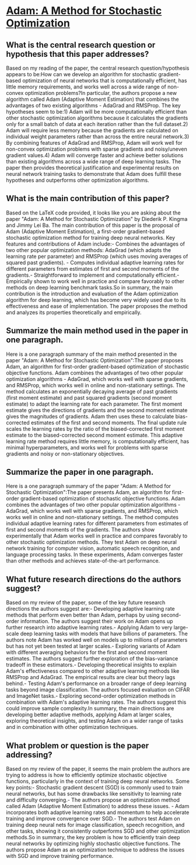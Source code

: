 # [Adam: A Method for Stochastic Optimization](https://arxiv.org/abs/1412.6980)

## What is the central research question or hypothesis that this paper addresses?

Based on my reading of the paper, the central research question/hypothesis appears to be:How can we develop an algorithm for stochastic gradient-based optimization of neural networks that is computationally efficient, has little memory requirements, and works well across a wide range of non-convex optimization problems?In particular, the authors propose a new algorithm called Adam (Adaptive Moment Estimation) that combines the advantages of two existing algorithms - AdaGrad and RMSProp. The key hypotheses seem to be:1) Adam will be more computationally efficient than other stochastic optimization algorithms because it calculates the gradients only for a small batch of data at each iteration rather than the full dataset.2) Adam will require less memory because the gradients are calculated on individual weight parameters rather than across the entire neural network.3) By combining features of AdaGrad and RMSProp, Adam will work well for non-convex optimization problems with sparse gradients and noisy/uneven gradient values.4) Adam will converge faster and achieve better solutions than existing algorithms across a wide range of deep learning tasks. The paper then provides theoretical justification and experimental results on neural network training tasks to demonstrate that Adam does fulfill these hypotheses and outperforms other optimization algorithms.


## What is the main contribution of this paper?

Based on the LaTeX code provided, it looks like you are asking about the paper "Adam: A Method for Stochastic Optimization" by Diederik P. Kingma and Jimmy Lei Ba. The main contribution of this paper is the proposal of Adam (Adaptive Moment Estimation), a first-order gradient-based stochastic optimization method for training deep neural networks. Key features and contributions of Adam include:- Combines the advantages of two other popular optimization methods: AdaGrad (which adapts the learning rate per parameter) and RMSProp (which uses moving averages of squared past gradients). - Computes individual adaptive learning rates for different parameters from estimates of first and second moments of the gradients.- Straightforward to implement and computationally efficient.- Empirically shown to work well in practice and compare favorably to other methods on deep learning benchmark tasks.So in summary, the main contribution is the introduction and evaluation of the Adam optimization algorithm for deep learning, which has become very widely used due to its effectiveness and ease of implementation. The paper proposes the method and analyzes its properties theoretically and empirically.


## Summarize the main method used in the paper in one paragraph.

Here is a one paragraph summary of the main method presented in the paper "Adam: A Method for Stochastic Optimization":The paper proposes Adam, an algorithm for first-order gradient-based optimization of stochastic objective functions. Adam combines the advantages of two other popular optimization algorithms - AdaGrad, which works well with sparse gradients, and RMSProp, which works well in online and non-stationary settings. The method calculates an exponentially decaying average of past gradients (first moment estimate) and past squared gradients (second moment estimate) to adapt the learning rate for each parameter. The first moment estimate gives the directions of gradients and the second moment estimate gives the magnitudes of gradients. Adam then uses these to calculate bias-corrected estimates of the first and second moments. The final update rule scales the learning rates by the ratio of the biased-corrected first moment estimate to the biased-corrected second moment estimate. This adaptive learning rate method requires little memory, is computationally efficient, has minimal hyperparameters, and works well for problems with sparse gradients and noisy or non-stationary objectives.


## Summarize the paper in one paragraph.

Here is a one paragraph summary of the paper "Adam: A Method for Stochastic Optimization":The paper presents Adam, an algorithm for first-order gradient-based optimization of stochastic objective functions. Adam combines the advantages of two other popular optimization algorithms - AdaGrad, which works well with sparse gradients, and RMSProp, which works well in online and non-stationary settings. The method computes individual adaptive learning rates for different parameters from estimates of first and second moments of the gradients. The authors show experimentally that Adam works well in practice and compares favorably to other stochastic optimization methods. They test Adam on deep neural network training for computer vision, automatic speech recognition, and language processing tasks. In these experiments, Adam converges faster than other methods and achieves state-of-the-art performance.


## What future research directions do the authors suggest?

Based on my review of the paper, some of the key future research directions the authors suggest are:- Developing adaptive learning rate methods that perform even better than Adam, perhaps by using second-order information. The authors suggest their work on Adam opens up further research into adaptive learning rates.- Applying Adam to very large-scale deep learning tasks with models that have billions of parameters. The authors note Adam has worked well on models up to millions of parameters but has not yet been tested at larger scales.- Exploring variants of Adam with different averaging behaviors for the first and second moment estimates. The authors suggest further exploration of the bias-variance tradeoff in these estimators.- Developing theoretical insights to explain Adam's effectiveness compared to other adaptive learning methods like RMSProp and AdaGrad. The empirical results are clear but theory lags behind.- Testing Adam's performance on a broader range of deep learning tasks beyond image classification. The authors focused evaluation on CIFAR and ImageNet tasks.- Exploring second-order optimization methods in combination with Adam's adaptive learning rates. The authors suggest this could improve sample complexity.In summary, the main directions are developing better adaptive methods, applying Adam at larger scales, exploring theoretical insights, and testing Adam on a wider range of tasks and in combination with other optimization techniques.


## What problem or question is the paper addressing?

Based on my review of the paper, it seems the main problem the authors are trying to address is how to efficiently optimize stochastic objective functions, particularly in the context of training deep neural networks. Some key points:- Stochastic gradient descent (SGD) is commonly used to train neural networks, but has some drawbacks like sensitivity to learning rate and difficulty converging.- The authors propose an optimization method called Adam (Adaptive Moment Estimation) to address these issues. - Adam incorporates both adaptive learning rates and momentum to help accelerate training and improve convergence over SGD.- The authors test Adam on training deep neural nets for image classification, speech recognition, and other tasks, showing it consistently outperforms SGD and other optimization methods.So in summary, the key problem is how to efficiently train deep neural networks by optimizing highly stochastic objective functions. The authors propose Adam as an optimization technique to address the issues with SGD and improve training performance.

